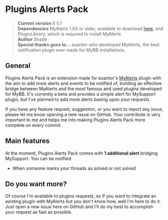 Plugins Alerts Pack
===============================

> **Current version** ß 0.1  
> **Dependencies** MyAlerts 1.04 or older, available to download [here][1], and PluginLibrary, which is required to install MyAlerts  
> **Author** Shade  
> **Special thanks goes to...** euantor who developed MyAlerts, the best notification plugin ever made for MyBB installations.

[1]: http://mods.mybb.com/view/MyAlerts

General
-------

Plugins Alerts Pack is an extension made for euantor's [MyAlerts][1] plugin with the aim to add more alerts and events to be notified of, building an effective bridge between MyAlerts and the most famous and used plugins developed for MyBB. It's currently a beta and provides a simple alert for MySupport plugin, but I've planned to add more alerts basing upon your requests.

If you have any feature request, suggestion, or you want to report any issue, please let me know opening a new issue on GitHub. Your contribute is very important to me and helps me into making Plugins Alerts Pack more complete on every commit. 

Main features
-------------

At the moment, Plugins Alerts Pack comes with **1 additional alert** bridging MySupport. You can be notified:

* When someone marks your threads as solved or not solved

Do you want more?
----------

Of course I'm available to plugins requests, so if you want to integrate an existing plugin with MyAlerts but you don't know how, well I'm here to do it. Just open a new issue here on GitHub and I'll do my best to accomplish your request as fast as possible.